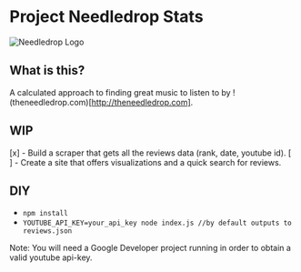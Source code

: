 Project Needledrop Stats
==========================

![Needledrop Logo](https://yt3.ggpht.com/-LzrgDO3iEdc/AAAAAAAAAAI/AAAAAAAAAAA/qh-jOfZDCg8/s100-c-k-no-mo-rj-c0xffffff/photo.jpg)


## What is this?

A calculated approach to finding great music to listen to by !(theneedledrop.com)[http://theneedledrop.com].

## WIP

[x] - Build a scraper that gets all the reviews data (rank, date, youtube id).
[ ] - Create a site that offers visualizations and a quick search for reviews.

## DIY

- `npm install`
- `YOUTUBE_API_KEY=your_api_key node index.js //by default outputs to reviews.json`

Note: You will need a Google Developer project running in order to obtain a valid youtube api-key.
